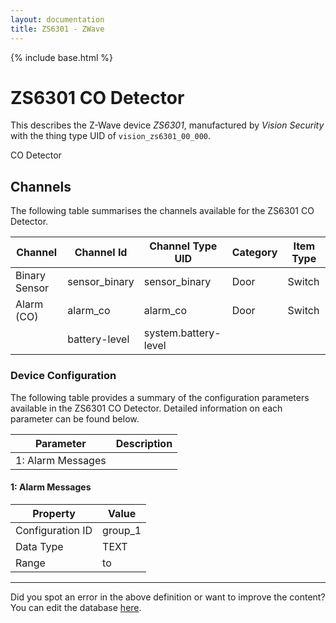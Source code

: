 ```yaml
---
layout: documentation
title: ZS6301 - ZWave
---
```


{% include base.html %}

# ZS6301 CO Detector

This describes the Z-Wave device *ZS6301*, manufactured by *Vision Security* with the thing type UID of ```vision_zs6301_00_000```. 

CO Detector


## Channels
The following table summarises the channels available for the ZS6301 CO Detector.

| Channel | Channel Id | Channel Type UID | Category | Item Type |
|---------|------------|------------------|----------|-----------|
| Binary Sensor | sensor_binary | sensor_binary | Door | Switch |
| Alarm (CO) | alarm_co | alarm_co | Door | Switch |
|  | battery-level | system.battery-level |  |  |


### Device Configuration
The following table provides a summary of the configuration parameters available in the ZS6301 CO Detector.
Detailed information on each parameter can be found below.

| Parameter   | Description |
|-------------|-------------|
| 1: Alarm Messages |  |


#### 1: Alarm Messages


| Property         | Value    |
|------------------|----------|
| Configuration ID | group_1 |
| Data Type        | TEXT |
| Range |  to  |


---

Did you spot an error in the above definition or want to improve the content?
You can edit the database [here](http://www.cd-jackson.com/index.php/zwave/zwave-device-database/zwave-device-list/devicesummary/107).
